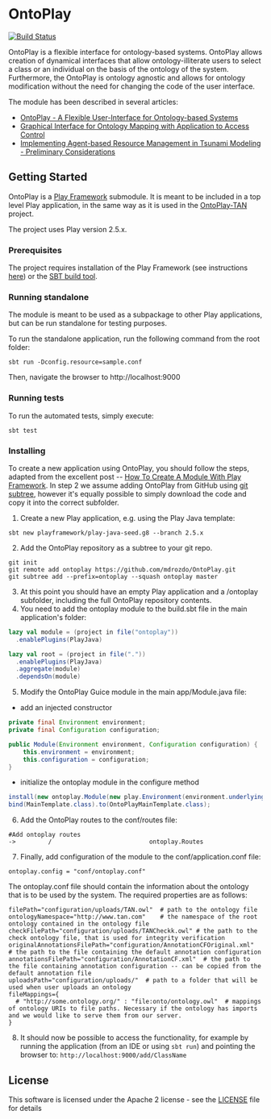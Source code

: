 # OntoPlay

[![Build Status](https://travis-ci.org/mdrozdo/OntoPlay.svg?branch=master)](https://travis-ci.org/mdrozdo/OntoPlay)

OntoPlay is a flexible interface for ontology-based systems. OntoPlay allows creation of dynamical interfaces that allow ontology-illiterate users to select a class or an individual on the basis of the ontology of the system. Furthermore, the OntoPlay is ontology agnostic and allows for ontology modification without the need for changing the code of the user interface.

The module has been described in several articles:
* [OntoPlay - A Flexible User-Interface for Ontology-based Systems](http://ceur-ws.org/Vol-918/111110086.pdf)
* [Graphical Interface for Ontology Mapping with Application to Access Control](https://link.springer.com/chapter/10.1007/978-3-319-54472-4_5)
* [Implementing Agent-based Resource Management in Tsunami Modeling - Preliminary Considerations](http://www.ibspan.waw.pl/~paprzyck/mp/cvr/research/AiG_papers/DNIS2014.pdf)


## Getting Started

OntoPlay is a [Play Framework](https://playframework.com/) submodule. It is meant to be included in a top level Play application, in the same way as it is used in the [OntoPlay-TAN](https://github.com/mdrozdo/OntoPlay-TAN) project. 

The project uses Play version 2.5.x. 

### Prerequisites

The project requires installation of the Play Framework (see instructions [here](https://playframework.com/documentation/2.5.x/Installing)) or the [SBT build tool](https://www.scala-sbt.org/download.html).

### Running standalone

The module is meant to be used as a subpackage to other Play applications, but can be run standalone for testing purposes.

To run the standalone application, run the following command from the root folder:
```
sbt run -Dconfig.resource=sample.conf
```

Then, navigate the browser to http://localhost:9000

### Running tests

To run the automated tests, simply execute:

```
sbt test
```

### Installing

To create a new application using OntoPlay, you should follow the steps, adapted from the excellent post -- [How To Create A Module With Play Framework](https://luiscamilo.com/2015/07/26/how-to-create-a-module-with-play-framework/#module/sub-project). In step 2 we assume adding OntoPlay from GitHub using [git subtree](https://medium.com/@porteneuve/mastering-git-subtrees-943d29a798ec), however it's equally possible to simply download the code and copy it into the correct subfolder.

1. Create a new Play application, e.g. using the Play Java template:
```
sbt new playframework/play-java-seed.g8 --branch 2.5.x
```
2. Add the OntoPlay repository as a subtree to your git repo.
```
git init
git remote add ontoplay https://github.com/mdrozdo/OntoPlay.git
git subtree add --prefix=ontoplay --squash ontoplay master
```
3. At this point you should have an empty Play application and a /ontoplay subfolder, including the full OntoPlay repository contents.
4. You need to add the ontoplay module to the build.sbt file in the main application's folder: 

```scala
lazy val module = (project in file("ontoplay"))
  .enablePlugins(PlayJava)

lazy val root = (project in file("."))
  .enablePlugins(PlayJava)
  .aggregate(module)
  .dependsOn(module)
```
5. Modify the OntoPlay Guice module in the main app/Module.java file: 
* add an injected constructor
```java
private final Environment environment;
private final Configuration configuration;

public Module(Environment environment, Configuration configuration) {
    this.environment = environment;
    this.configuration = configuration;
}
```
* initialize the ontoplay module in the configure method

```java
install(new ontoplay.Module(new play.Environment(environment.underlying()), new play.Configuration(configuration.underlying())));
bind(MainTemplate.class).to(OntoPlayMainTemplate.class);
```
6. Add the OntoPlay routes to the conf/routes file:
```
#Add ontoplay routes
->         /                           ontoplay.Routes
```
7. Finally, add configuration of the module to the conf/application.conf file:
```
ontoplay.config = "conf/ontoplay.conf"
```
The ontoplay.conf file should contain the information about the ontology that is to be used by the system. The required properties are as follows:
```
filePath="configuration/uploads/TAN.owl"  # path to the ontology file
ontologyNamespace="http://www.tan.com"    # the namespace of the root ontology contained in the ontology file
checkFilePath="configuration/uploads/TANCheckk.owl" # the path to the check ontology file, that is used for integrity verification
originalAnnotationsFilePath="configuration/AnnotationCFOriginal.xml"  # the path to the file containing the default annotation configuration
annotationsFilePath="configuration/AnnotationCF.xml"  # the path to the file containing annotation configuration -- can be copied from the default annotation file
uploadsPath="configuration/uploads/"  # path to a folder that will be used when user uploads an ontology
fileMappings={
  # "http://some.ontology.org/" : "file:onto/ontology.owl"  # mappings of ontology URIs to file paths. Necessary if the ontology has imports and we would like to serve them from our server.
}
```
8. It should now be possible to access the functionality, for example by running the application (from an IDE or using `sbt run`) and pointing the browser to: `http://localhost:9000/add/ClassName`


## License

This software is licensed under the Apache 2 license - see the [LICENSE](LICENSE) file for details

